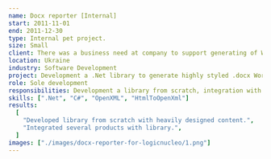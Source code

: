 ```yaml
---
name: Docx reporter [Internal]
start: 2011-11-01
end: 2011-12-30
type: Internal pet project.
size: Small
client: There was a business need at company to support generating of Word reports in .docx format in various products, so mission was to create highly customizable & flexible solution to satisfy requirements.
location: Ukraine
industry: Software Development
project: Development a .Net library to generate highly styled .docx Word documents with various headings, styles, colors, landscape/portrate orientation, headers and footers, page numeration, tables, etc... Library were actively reused across various products.
role: Sole development
responsibilities: Development a library from scratch, integration with existing products.
skills: [".Net", "C#", "OpenXML", "HtmlToOpenXml"]
results:
  [
    "Developed library from scratch with heavily designed content.",
    "Integrated several products with library.",
  ]
images: ["./images/docx-reporter-for-logicnucleo/1.png"]
---
```

